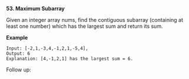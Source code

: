 <!-- https://leetcode.com/problems/two-sum/description/ -->

**53. Maximum Subarray**

Given an integer array nums, find the contiguous subarray (containing at least one number) which has the largest sum and return its sum.

**Example**

```
Input: [-2,1,-3,4,-1,2,1,-5,4],
Output: 6
Explanation: [4,-1,2,1] has the largest sum = 6.
```

Follow up: